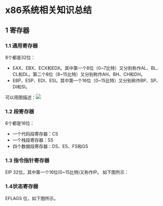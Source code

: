 # x86系统相关知识总结

## 1 寄存器

###  1.1 通用寄存器
8个都是32位：

- EAX、EBX、ECX和EDX。其中第一个8位（0~7比特）又分别称作AL、BL、CL和DL。第二个8位（8~15比特）又分别称作AH、BH、CH和DH。
- EBP、ESP、EDI、ESI。其中第一个16位（0~15比特）又分别称作BP、SP、DI和SI。

可以用图描述：![](https://user-images.githubusercontent.com/1244560/49336755-ff854a80-f642-11e8-8e15-9b076e50d162.png)

### 1.2 段寄存器

6个都是16位：

- 一个代码段寄存器：CS
- 一个栈段寄存器：SS
- 四个数据段寄存器：DS、ES、FS和GS

### 1.3 指令指针寄存器

EIP 32位，其中第一个16位(0~15比特)又称作IP。
如下图所示：


### 1.4状态寄存器

EFLAGS 位，如下图所示。



